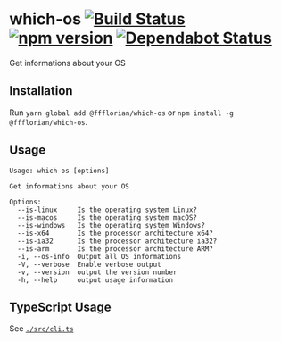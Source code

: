 # which-os [![Build Status](https://action-badges.now.sh/ffflorian/which-os)](https://github.com/ffflorian/which-os/actions/) [![npm version](https://img.shields.io/npm/v/@ffflorian/which-os.svg?style=flat)](https://www.npmjs.com/package/@ffflorian/which-os) [![Dependabot Status](https://api.dependabot.com/badges/status?host=github&repo=ffflorian/which-os)](https://dependabot.com)

Get informations about your OS

## Installation

Run `yarn global add @ffflorian/which-os` or `npm install -g @ffflorian/which-os`.

## Usage

```
Usage: which-os [options]

Get informations about your OS

Options:
  --is-linux     Is the operating system Linux?
  --is-macos     Is the operating system macOS?
  --is-windows   Is the operating system Windows?
  --is-x64       Is the processor architecture x64?
  --is-ia32      Is the processor architecture ia32?
  --is-arm       Is the processor architecture ARM?
  -i, --os-info  Output all OS informations
  -V, --verbose  Enable verbose output
  -v, --version  output the version number
  -h, --help     output usage information
```

## TypeScript Usage

See [`./src/cli.ts`](./src/cli.ts)
